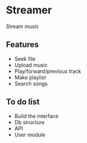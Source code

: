# Streamer

Stream music

## Features
- Seek file 
- Upload music
- Play/forward/previous track
- Make playlist
- Search songs

## To do list
- Build the interface
- Db structure
- API
- User module
